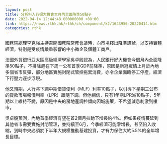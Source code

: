 ```yaml
---
layout: post
title: 分析料人行很大機會本月內全面降準50點子
date: 2022-04-14 12:44:48.000000000 +08:00
link: https://news.rthk.hk/rthk/ch/component/k2/1643956-20220414.htm
categories: rthk
---
```


國務院總理李克強主持召開國務院常務會議時，向市場釋出降準訊號，以支持實體經濟，特別是受疫情嚴重影響的中小微企及個體工商戶。

法國外貿銀行亞太區高級經濟學家吳卓殷認為，人民銀行好大機會今個月內全面降準50點子，不排除趕在下周一公布首季GDP前降準，原因是新冠疫情上月於內地多個省市反彈，部分地區實施封閉式管控拖累消費，亦令企業面臨停工停產，經濟下行壓力逐步浮現。

他又預期，人行將下調中期借貸便利（MLF）利率10點子，以引導下星期三公布的貸款市場報價利率（LPR）跟隨下調。但他相信，只有1年期LPR減10點子，5年期以上維持不變，原因是中央的房地產調控傾向因城施策，不希望減息刺激到樓市。

吳卓殷預測，內地首季經濟有望在首2個月拉動下增長約4%。但如果疫情蔓延到其他省市需要實施封閉管理，並持續至6月，今季經濟可能零增長，甚至陷入收縮，到時中央必須於下半年大規模推動基建投資，才有力保住大約5.5%的全年增長目標。
